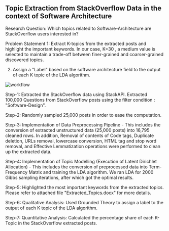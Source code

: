 ## Topic Extraction from StackOverflow Data in the context of Software Architecture

Research Question: Which topics related to Software-Architecture are StackOverflow users interested in?

Problem Statement 1: Extract K-topics from the extracted posts and highlight the important keywords. In our case, K=30 , a medium value is selected to maintain a trade-off between finer-grained and coarser-grained discovered topics.

2. Assign a "Label" based on the software architecture field to the output of each K topic of the LDA algorithm.  

![workflow](https://user-images.githubusercontent.com/45923445/89651126-baa7c180-d8c3-11ea-9717-d695600929fa.png)

Step-1: Extracted the StackOverflow data using StackAPI. Extracted 100,000 Questions from StackOverflow posts using the filter condition : "Software-Design".

Step-2: Randomly sampled 25,000 posts in order to ease the computation.

Step-3: Implementation of Data Preprocessing Pipeline - This includes the conversion of extracted unstructured data (25,000 posts) into 16,795 cleaned rows. In addition, Removal of contents of Code tags, Duplicate deletion, URLs removal, lowercase conversion, HTML tag and stop word removal, and Effective Lemmatization operations were performed to clean up the extracted data.

Step-4: Implementation of Topic Modelling (Execution of Latent Dirichlet Allocation) - This includes the conversion of preprocessed data into Term-Frequency Matrix and training the LDA algorithm. We ran LDA for 2000 Gibbs sampling iterations, after which got the optimal results.

Step-5: Highlighted the most important keywords from the extracted topics. Please refer to attached file "Extracted_Topics.docx" for more details.

Step-6: Qualitative Analysis: Used Grounded Theory to assign a label to the output of each K topic of the LDA algorithm.

Step-7: Quantitative Analysis: Calculated the percentage share of each K-Topic in the StackOverflow extracted posts.
